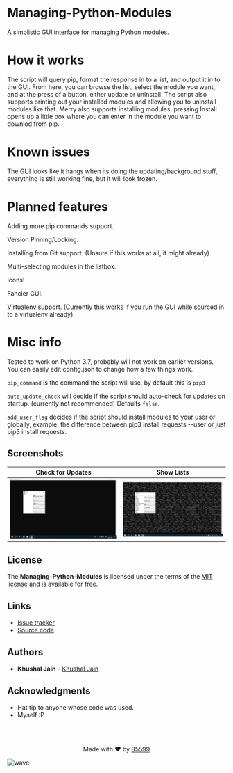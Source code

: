 # Managing-Python-Modules

A simplistic GUI interface for managing Python modules.

# How it works
The script will query pip, format the response in to a list, and output it in to the GUI.
From here, you can browse the list, select the module you want, and at the press of a button, either update or uninstall.
The script also supports printing out your installed modules and allowing you to uninstall modules like that.
Merry also supports installing modules, pressing Install opens up a little box where you can enter in the module you want to downlod from pip.

# Known issues
The GUI looks like it hangs when its doing the updating/background stuff, everything is still working fine, but it will look frozen.

# Planned features
Adding more pip commands support.

Version Pinning/Locking.

Installing from Git support. (Unsure if this works at all, it might already)

Multi-selecting modules in the listbox.

Icons!

Fancier GUI.

Virtualenv support. (Currently this works if you run the GUI while sourced in to a virtualenv already)


# Misc info
Tested to work on Python 3.7, probably will not work on earlier versions.
You can easily edit config.json to change how a few things work.

`pip_command` is the command the script will use, by default this is `pip3`

`auto_update_check` will decide if the script should auto-check for updates on startup. (currently not recommended) Defaults `false`.

`add_user_flag` decides if the script should install modules to your user or globally, example: the difference between pip3 install requests --user or just pip3 install requests.

## Screenshots

| Check for Updates   | Show Lists |
| ------------- | ----------- |
| <img src="https://github.com/85599/Managing-Python-Modules/blob/master/Screenshot%20(164).png"> | <img src="https://github.com/85599/Managing-Python-Modules/blob/master/Screenshot%20(165).png"> |


## License
The **Managing-Python-Modules** is licensed under the terms of the [MIT license](LICENSE) and is available for free.

## Links
-   [Issue tracker](https://github.com/85599/Managing-Python-Modules/issues)
-   [Source code](https://github.com/85599/Managing-Python-Modules)

## Authors
* **Khushal Jain** - [Khushal Jain](https://github.com/85599/)


## Acknowledgments
* Hat tip to anyone whose code was used.
* Myself :P

<br><br>
<p align="center">
  Made with ❤️ by <a href="https://github.com/85599">85599</a>
</p>

![wave](http://cdn.thekrishna.in/img/common/border.png)
